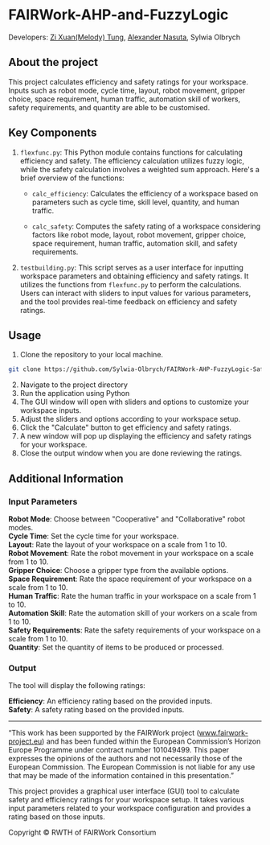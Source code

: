 # FAIRWork-AHP-and-FuzzyLogic
Developers: [Zi Xuan(Melody) Tung](https://github.com/melody-tung), [Alexander Nasuta](https://github.com/Alexander-Nasuta), Sylwia Olbrych

## About the project
This project calculates efficiency and safety ratings for your workspace.
Inputs such as robot mode, cycle time, layout, robot movement, gripper choice, space requirement, human traffic, automation skill of workers, safety requirements, and quantity are able to be customised. 

## Key Components

1. `flexfunc.py`: This Python module contains functions for calculating efficiency and safety. The efficiency calculation utilizes fuzzy logic, while the safety calculation involves a weighted sum approach. Here's a brief overview of the functions:

   - `calc_efficiency`: Calculates the efficiency of a workspace based on parameters such as cycle time, skill level, quantity, and human traffic.

   - `calc_safety`: Computes the safety rating of a workspace considering factors like robot mode, layout, robot movement, gripper choice, space requirement, human traffic, automation skill, and safety requirements.

2. `testbuilding.py`: This script serves as a user interface for inputting workspace parameters and obtaining efficiency and safety ratings. It utilizes the functions from `flexfunc.py` to perform the calculations. Users can interact with sliders to input values for various parameters, and the tool provides real-time feedback on efficiency and safety ratings.


## Usage

1. Clone the repository to your local machine.

```bash
git clone https://github.com/Sylwia-Olbrych/FAIRWork-AHP-FuzzyLogic-Safety-Efficiency.git
```

2. Navigate to the project directory
3. Run the application using Python 
4. The GUI window will open with sliders and options to customize your workspace inputs.
5. Adjust the sliders and options according to your workspace setup.
6. Click the "Calculate" button to get efficiency and safety ratings.
7. A new window will pop up displaying the efficiency and safety ratings for your workspace.
8. Close the output window when you are done reviewing the ratings.

## Additional Information
### Input Parameters
**Robot Mode**: Choose between "Cooperative" and "Collaborative" robot modes.<br />
**Cycle Time**: Set the cycle time for your workspace.<br />
**Layout**: Rate the layout of your workspace on a scale from 1 to 10.<br />
**Robot Movement**: Rate the robot movement in your workspace on a scale from 1 to 10.<br />
**Gripper Choice**: Choose a gripper type from the available options.<br />
**Space Requirement**: Rate the space requirement of your workspace on a scale from 1 to 10.<br />
**Human Traffic**: Rate the human traffic in your workspace on a scale from 1 to 10.<br />
**Automation Skill**: Rate the automation skill of your workers on a scale from 1 to 10.<br />
**Safety Requirements**: Rate the safety requirements of your workspace on a scale from 1 to 10.<br />
**Quantity**: Set the quantity of items to be produced or processed.<br />

### Output
The tool will display the following ratings:<br />

**Efficiency**: An efficiency rating based on the provided inputs.<br />
**Safety**: A safety rating based on the provided inputs.<br />

***
“This work has been supported by the FAIRWork project (www.fairwork-project.eu) and has been funded within the European Commission’s Horizon Europe Programme under contract number 101049499. This paper expresses the opinions of the authors and not necessarily those of the European Commission. The European Commission is not liable for any use that may be made of the information contained in this presentation.”

This project provides a graphical user interface (GUI) tool to calculate safety and efficiency ratings for your workspace setup. It takes various input parameters related to your workspace configuration and provides a rating based on those inputs.

Copyright © RWTH of FAIRWork Consortium
